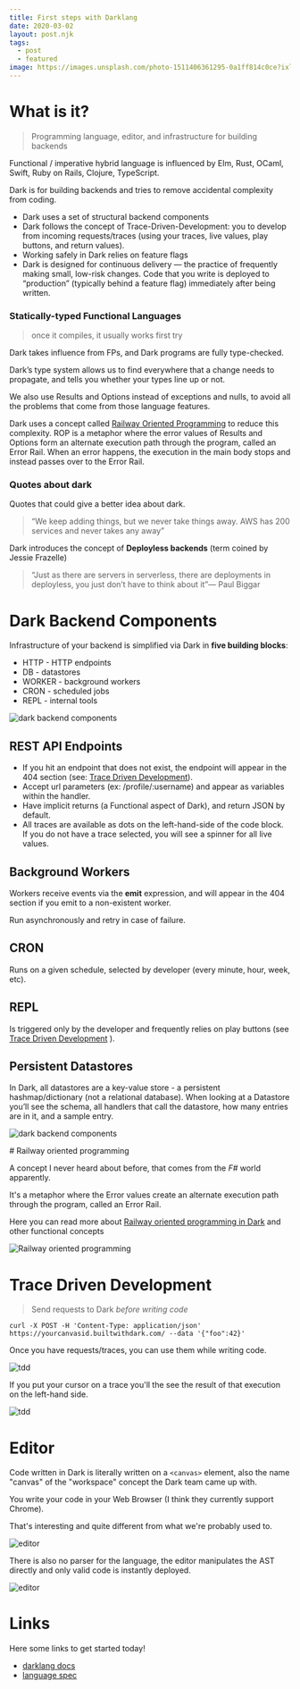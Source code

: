 ```yaml
---
title: First steps with Darklang
date: 2020-03-02
layout: post.njk
tags:
  - post
  - featured
image: https://images.unsplash.com/photo-1511406361295-0a1ff814c0ce?ixlib=rb-1.2.1&ixid=eyJhcHBfaWQiOjEyMDd9&auto=format&fit=crop&w=250&q=40
---
```


# What is it?

> Programming language, editor, and infrastructure for building backends

Functional / imperative hybrid language is influenced by  Elm, Rust, OCaml, Swift, Ruby on Rails, Clojure, TypeScript.

Dark is for building backends and tries to remove accidental complexity from coding.

- Dark uses a set of structural backend components
- Dark follows the concept of Trace-Driven-Development: you to develop from incoming requests/traces (using your traces, live values, play buttons, and return values).
- Working safely in Dark relies on feature flags
- Dark is designed for continuous delivery — the practice of frequently making small, low-risk changes. Code that you write is deployed to “production” (typically behind a feature flag) immediately after being written.


### Statically-typed Functional Languages

> once it compiles, it usually works first try

Dark takes influence from FPs, and Dark programs are fully type-checked.

Dark’s type system allows us to find everywhere that a change needs to propagate, and tells you whether your types line up or not.

We also use Results and Options instead of exceptions and nulls, to avoid all the problems that come from those language features.

Dark uses a concept called [Railway Oriented Programming](https://fsharpforfunandprofit.com/posts/recipe-part2/) to reduce this complexity. ROP is a metaphor where the error values of Results and Options form an alternate execution path through the program, called an Error Rail. When an error happens, the execution in the main body stops and instead passes over to the Error Rail.


### Quotes about dark

Quotes that could give a better idea about dark.

> “We keep adding things, but we never take things away. AWS has 200 services and never takes any away”

Dark introduces the concept of **Deployless backends** (term coined by Jessie Frazelle)

> “Just as there are servers in serverless, there are deployments in deployless, you just don’t have to think about it”— Paul Biggar



# Dark Backend Components

Infrastructure of your backend is simplified via Dark in **five building blocks**:
- HTTP - HTTP endpoints
- DB - datastores
- WORKER - background workers
- CRON - scheduled jobs
- REPL - internal tools

![dark backend components](/assets/images/posts/dark/backend-components.png)

## REST API Endpoints

* If you hit an endpoint that does not exist, the endpoint will appear in the 404 section (see: [Trace Driven Development](https://darklang.github.io/docs/trace-driven-development)).
* Accept url parameters (ex: /profile/:username) and appear as variables within the handler.
* Have implicit returns (a Functional aspect of Dark), and return JSON by default.
* All traces are available as dots on the left-hand-side of the code block. If you do not have a trace selected, you will see a spinner for all live values.

## Background Workers

Workers receive events via the **emit** expression, and will appear in the 404 section if you emit to a non-existent worker.

Run asynchronously and retry in case of failure.

## CRON

Runs on a given schedule, selected by developer (every minute, hour, week, etc).

## REPL

Is triggered only by the developer and frequently relies on play buttons (see  [Trace Driven Development](https://darklang.github.io/docs/trace-driven-development) ).

## Persistent Datastores

In Dark, all datastores are a key-value store - a persistent hashmap/dictionary (not a relational database). When looking at a Datastore you’ll see the schema, all handlers that call the datastore, how many entries are in it, and a sample entry.

![dark backend components](/assets/images/posts/dark/datastores.png)

# Railway oriented programming

A concept I never heard about before, that comes from the *F#* world apparently.

It's a metaphor where the Error values create an alternate execution path through the program, called an Error Rail.

Here you can read more about [Railway oriented programming in Dark](https://medium.com/darklang/real-problems-with-functional-languages-efe668c5264a) and other functional concepts

![Railway oriented programming](/assets/images/posts/dark/railway.png)


# Trace Driven Development

> Send requests to Dark *before writing code*

```
curl -X POST -H 'Content-Type: application/json' https://yourcanvasid.builtwithdark.com/ --data '{"foo":42}'
```

Once you have requests/traces, you can use them while writing code.

![tdd](/assets/images/posts/dark/tdd1.png)

If you put your cursor on a trace you'll the see the result of that execution on the left-hand side.

![tdd](/assets/images/posts/dark/tdd2.png)


# Editor

Code written in Dark is literally written on a `<canvas>` element, also the name "canvas" of the "workspace" concept the Dark team came up with.

You write your code in your Web Browser (I think they currently support Chrome).

That's interesting and quite different from what we're probably used to.

![editor](/assets/images/posts/dark/editor1.png)

There is also no parser for the language, the editor manipulates the AST directly and only valid code is instantly deployed.

![editor](/assets/images/posts/dark/editor2.png)


# Links

Here some links to get started today!

- [darklang docs](https://darklang.github.io/docs/introduction)
- [language spec](https://ops-documentation.builtwithdark.com/?pretty=1)
